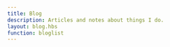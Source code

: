 ```yaml
---
title: Blog
description: Articles and notes about things I do.
layout: blog.hbs
function: bloglist
---
```

